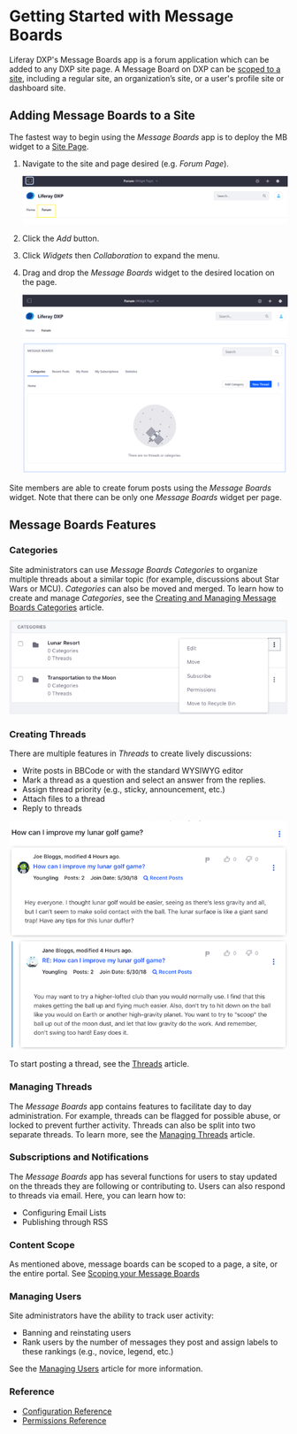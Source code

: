 # Getting Started with Message Boards

Liferay DXP's Message Boards app is a forum application which can be added to any DXP site page. A Message Board on DXP can be [scoped to a site](https://help.liferay.com/hc/articles/360028819992-Widget-Scope), including a regular site, an organization’s site, or a user's profile site or dashboard site.

## Adding Message Boards to a Site

The fastest way to begin using the _Message Boards_ app is to deploy the MB widget to a [Site Page](https://help.liferay.com/hc/articles/360029132211-Creating-Pages).

1. Navigate to the site and page desired (e.g. _Forum Page_).

    ![New Forum Page](./getting-started-with-message-boards/images/03.png)

1. Click the _Add_ button.
1. Click _Widgets_ then _Collaboration_ to expand the menu.

    <!-- Screenshot -->

1. Drag and drop the _Message Boards_ widget to the desired location on the page.

    ![Deploying the Message Boards app to the forum page.](./getting-started-with-message-boards/images/04.png)

Site members are able to create forum posts using the _Message Boards_ widget. Note that there can be only one _Message Boards_ widget per page.

## Message Boards Features

### Categories

Site administrators can use _Message Boards Categories_ to organize multiple threads about a similar topic (for example, discussions about Star Wars or MCU). _Categories_ can also be moved and merged. To learn how to create and manage _Categories_, see the [Creating and Managing Message Boards Categories](./creating-message-boards-categories.md) article.

![Categories organize threads.](./getting-started-with-message-boards/images/05.png)

### Creating Threads

There are multiple features in _Threads_ to create lively discussions:

* Write posts in BBCode or with the standard WYSIWYG editor
* Mark a thread as a question and select an answer from the replies.
* Assign thread priority (e.g., sticky, announcement, etc.)
* Attach files to a thread
* Reply to threads

![Figure 2: A thread's view displays author information and thread content, for the thread and all replies to the thread.](./getting-started-with-message-boards/images/02.png)

To start posting a thread, see the [Threads](./creating-message-boards-threads.md) article.

### Managing Threads

The _Message Boards_ app contains features to facilitate day to day administration. For example, threads can be flagged for possible abuse, or locked to prevent further activity. Threads can also be split into two separate threads. To learn more, see the [Managing Threads](./04-managing-message-boards.md) article.

### Subscriptions and Notifications

The _Message Boards_ app has several functions for users to stay updated on the threads they are following or contributing to. Users can also respond to threads via email. Here, you can learn how to:

* Configuring Email Lists
* Publishing through RSS

### Content Scope

As mentioned above, message boards can be scoped to a page, a site, or the entire portal. See [Scoping your Message Boards](./scoping-your-message-boards.md)

### Managing Users

Site administrators have the ability to track user activity:

* Banning and reinstating users
* Rank users by the number of messages they post and assign labels to these rankings (e.g., novice, legend, etc.)

See the [Managing Users]() article for more information.

### Reference

* [Configuration Reference]()
* [Permissions Reference](./message-boards-permissions-reference.md)
